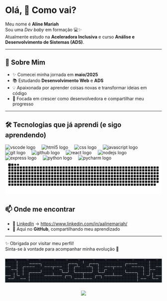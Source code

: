 
# Olá, 👋 Como vai?

Meu nome é **Aline Mariah**  
Sou uma *Dev baby* em formação 💻✨  
Atualmente estudo na **Aceleradora Inclusiva** e curso **Análise e Desenvolvimento de Sistemas (ADS)**.  

---

## 🌟 Sobre Mim
- ✨ Comecei minha jornada em **maio/2025**  
- 📚 Estudando **Desenvolvimento Web** e **ADS**  
- 💡 Apaixonada por aprender coisas novas e transformar ideias em código  
- 🎯 Focada em crescer como desenvolvedora e compartilhar meu progresso  

---

## 🛠️ Tecnologias que já aprendi (e sigo aprendendo)

<div align="left">
  <img src="https://cdn.jsdelivr.net/gh/devicons/devicon/icons/vscode/vscode-original.svg" height="40" alt="vscode logo"  />
  <img width="12" />
  <img src="https://cdn.jsdelivr.net/gh/devicons/devicon/icons/html5/html5-original.svg" height="40" alt="html5 logo"  />
  <img width="12" />
  <img src="https://cdn.jsdelivr.net/gh/devicons/devicon/icons/css3/css3-original.svg" height="40" alt="css logo"  />
  <img width="12" />
  <img src="https://cdn.jsdelivr.net/gh/devicons/devicon/icons/javascript/javascript-original.svg" height="40" alt="javascript logo"  />
  <img width="12" />
  <img src="https://cdn.jsdelivr.net/gh/devicons/devicon/icons/git/git-original.svg" height="40" alt="git logo"  />
  <img width="12" />
  <img src="https://cdn.jsdelivr.net/gh/devicons/devicon/icons/github/github-original.svg" height="40" alt="github logo"  />
  <img width="12" />
  <img src="https://cdn.jsdelivr.net/gh/devicons/devicon/icons/react/react-original.svg" height="40" alt="react logo"  />
  <img width="12" />
  <img src="https://cdn.jsdelivr.net/gh/devicons/devicon/icons/nodejs/nodejs-original.svg" height="40" alt="nodejs logo"  />
  <img width="12" />
  <img src="https://cdn.jsdelivr.net/gh/devicons/devicon/icons/express/express-original.svg" height="40" alt="express logo"  />
  <img width="12" />
  <img src="https://cdn.jsdelivr.net/gh/devicons/devicon/icons/python/python-original.svg" height="40" alt="python logo"  />
  <img width="12" />
  <img src="https://cdn.jsdelivr.net/gh/devicons/devicon/icons/pycharm/pycharm-original.svg" height="40" alt="pycharm logo"  />
</div>


<img src= "https://raw.githubusercontent.com/platane/snk/output/github-contribution-grid-snake-dark.svg">


## 📫 Onde me encontrar
- 💼 [LinkedIn](https://www.linkedin.com/) -> https://www.linkedin.com/in/aalinemariah/  
- 📝 Aqui no **GitHub**, compartilhando meu aprendizado  

---

✨ Obrigada por visitar meu perfil!  
Sinta-se à vontade para acompanhar minha evolução 🚀


###

<picture>
 <img src= "https://raw.githubusercontent.com/abozanona/abozanona/output/pacman-contribution-graph-dark.svg">
</picture>

###

<div align="center">
  <img src="https://visitor-badge.laobi.icu/badge?page_id=aalinemariah.aalinemariah&"  />
</div>
